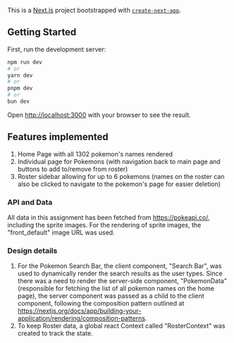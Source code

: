 This is a [Next.js](https://nextjs.org/) project bootstrapped with [`create-next-app`](https://github.com/vercel/next.js/tree/canary/packages/create-next-app).

## Getting Started

First, run the development server:

```bash
npm run dev
# or
yarn dev
# or
pnpm dev
# or
bun dev
```

Open [http://localhost:3000](http://localhost:3000) with your browser to see the result.

## Features implemented

1. Home Page with all 1302 pokemon's names rendered
2. Individual page for Pokemons (with navigation back to main page and buttons to add to/remove from roster)
3. Roster sidebar allowing for up to 6 pokemons (names on the roster can also be clicked to navigate to the pokemon's page for easier deletion)

### API and Data

All data in this assignment has been fetched from https://pokeapi.co/, including the sprite images. For the rendering of sprite images, the "front_default" image URL was used.

### Design details

1. For the Pokemon Search Bar, the client component, "Search Bar", was used to dynamically render the search results as the user types. Since there was a need to render the server-side component, "PokemonData" (responsible for fetching the list of all pokemon names on the home page), the server component was passed as a child to the client component, following the composition pattern outlined at https://nextjs.org/docs/app/building-your-application/rendering/composition-patterns.
2. To keep Roster data, a global react Context called "RosterContext" was created to track the state.

